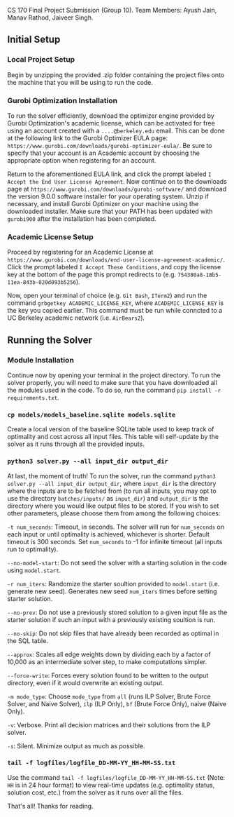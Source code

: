 CS 170 Final Project Submission (Group 10). Team Members: Ayush Jain, Manav Rathod, Jaiveer Singh.

## Initial Setup

### Local Project Setup
Begin by unzipping the provided .zip folder containing the project files onto the machine that you will be using to run the code.

### Gurobi Optimization Installation
To run the solver efficiently, download the optimizer engine provided by Gurobi Optimization's academic license, which can be activated for free using an account created with a `....@berkeley.edu` email. This can be done at the following link to the Gurobi Optimizer EULA page: `https://www.gurobi.com/downloads/gurobi-optimizer-eula/`. Be sure to specify that your account is an Academic account by choosing the appropriate option when registering for an account. 

Return to the aforementioned EULA link, and click the prompt labeled `I Accept the End User License Agreement`. Now continue on to the downloads page at `https://www.gurobi.com/downloads/gurobi-software/` and download the version 9.0.0 software installer for your operating system. Unzip if necessary, and install Gurobi Optimizer on your machine using the downloaded installer. Make sure that your PATH has been updated with `gurobi900` after the installation has been completed.

### Academic License Setup
Proceed by registering for an Academic License at `https://www.gurobi.com/downloads/end-user-license-agreement-academic/`. Click the prompt labeled `I Accept These Conditions`, and copy the license key at the bottom of the page this prompt redirects to (e.g. `754380a8-18b5-11ea-843b-020d093b5256`). 

Now, open your terminal of choice (e.g. `Git Bash`, `ITerm2`) and run the command `grbgetkey ACADEMIC_LICENSE_KEY`, where `ACADEMIC_LICENSE_KEY` is the key you copied earlier. This command must be run while conncted to a UC Berkeley academic network (i.e. `AirBears2`).

## Running the Solver 

### Module Installation
Continue now by opening your terminal in the project directory. To run the solver properly, you will need to make sure that you have downloaded all the modules used in the code. To do so, run the command `pip install -r requirements.txt`.

### `cp models/models_baseline.sqlite models.sqlite`
Create a local version of the baseline SQLite table used to keep track of optimality and cost across all input files. This table will self-update by the solver as it runs through all the provided inputs.

### `python3 solver.py --all input_dir output_dir`
At last, the moment of truth! To run the solver, run the command `python3 solver.py --all input_dir output_dir`, where `input_dir` is the directory where the inputs are to be fetched from (to run all inputs, you may opt to use the directory `batches/inputs/` as `input_dir`) and `output_dir` is the directory where you would like output files to be stored. If you wish to set other parameters, please choose them from among the following choices:

`-t num_seconds`: Timeout, in seconds. The solver will run for `num_seconds` on each input or until optimality is achieved, whichever is shorter. Default timeout is 300 seconds. Set `num_seconds` to -1 for infinite timeout (all inputs run to optimality).

`--no-model-start`: Do not seed the solver with a starting solution in the code using `model.start`.

`-r num_iters`: Randomize the starter soultion provided to `model.start` (i.e. generate new seed). Generates new seed `num_iters` times before setting starter solution.

`--no-prev`: Do not use a previously stored solution to a given input file as the starter solution if such an input with a previously existing soultion is run.

`--no-skip`: Do not skip files that have already been recorded as optimal in the SQL table.

`--approx`: Scales all edge weights down by dividing each by a factor of 10,000 as an intermediate solver step, to make computations simpler.

`--force-write`: Forces every solution found to be written to the output directory, even if it would overwrite an existing output.

`-m mode_type`: Choose `mode_type` from `all` (runs ILP Solver, Brute Force Solver, and Naive Solver), `ilp` (ILP Only), `bf` (Brute Force Only), naive (Naive Only).

`-v`: Verbose. Print all decision matrices and their solutions from the ILP solver.

`-s`: Silent. Minimize output as much as possible.

### `tail -f logfiles/logfile_DD-MM-YY_HH-MM-SS.txt`
Use the command `tail -f logfiles/logfile_DD-MM-YY_HH-MM-SS.txt` (Note: `HH` is in 24 hour format) to view real-time updates (e.g. optimality status, solution cost, etc.)  from the solver as it runs over all the files. 

That's all! Thanks for reading.
